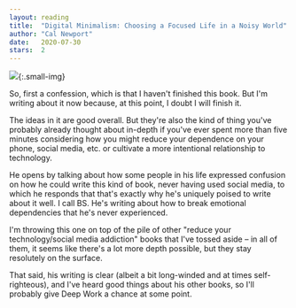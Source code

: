```yaml
---
layout: reading
title:  "Digital Minimalism: Choosing a Focused Life in a Noisy World"
author: "Cal Newport"
date:   2020-07-30
stars:  2
---
```


![](https://m.media-amazon.com/images/I/51JsmX0uryL._SY346_.jpg){:.small-img}

So, first a confession, which is that I haven't finished this book. But I'm writing about it
now because, at this point, I doubt I will finish it.

The ideas in it are good overall. But they're also the kind of thing you've probably already
thought about in-depth if you've ever spent more than five minutes considering how you might
reduce your dependence on your phone, social media, etc. or cultivate a more intentional relationship
to technology.

He opens by talking about how some people in his life expressed confusion on how he could
write this kind of book, never having used social media, to which he responds that that's exactly
why he's uniquely poised to write about it well. I call BS. He's writing about how to break emotional
dependencies that he's never experienced.

I'm throwing this one on top of the pile of other "reduce your technology/social media addiction" books that
I've tossed aside – in all of them, it seems like there's a lot more depth possible, but they stay resolutely
on the surface.

That said, his writing is clear (albeit a bit long-winded and at times self-righteous), and I've heard
good things about his other books, so I'll probably give Deep Work a chance at some point.
